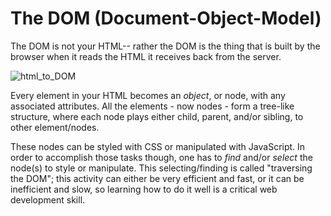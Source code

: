 # The DOM (Document-Object-Model)

The DOM is not your HTML-- rather the DOM is the thing that is built by the browser when it reads the HTML it receives back from the server. 

![html_to_DOM](/img/DOM.jpg)

Every element in your HTML becomes an *object*, or node, with any associated attributes. All the elements - now nodes - form a tree-like structure, where each node plays either child, parent, and/or sibling, to other element/nodes. 

These nodes can be styled with CSS or manipulated with JavaScript. In order to accomplish those tasks though, one has to *find* and/or *select* the node(s) to style or manipulate. This selecting/finding is called "traversing the DOM"; this activity can either be very efficient and fast, or it can be inefficient and slow, so learning how to do it well is a critical web development skill.  

